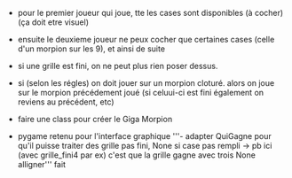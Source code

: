 - pour le premier joueur qui joue, tte les cases sont disponibles (à cocher) (ça doit etre visuel)
- ensuite le deuxieme joueur ne peux cocher que certaines cases (celle d'un morpion sur les 9), et ainsi de suite
- si une grille est fini, on ne peut plus rien poser dessus.
- si (selon les régles) on doit jouer sur un morpion cloturé. alors on joue sur le morpion précédement joué (si celuui-ci est fini également on reviens au précédent, etc)

- faire une class pour créer le Giga Morpion
- pygame retenu pour l'interface graphique
'''- adapter QuiGagne pour qu'il puisse traiter des grille pas fini, None si case pas rempli
    -> pb ici (avec grille_fini4 par ex) c'est que la grille gagne avec trois None alligner''' fait